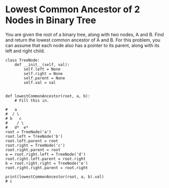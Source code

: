# Lowest Common Ancestor of 2 Nodes in Binary Tree

You are given the root of a binary tree, along with two nodes, A and B. Find and return the lowest common ancestor of A and B. For this problem, you can assume that each node also has a pointer to its parent, along with its left and right child.

```
class TreeNode:
    def __init__(self, val):
        self.left = None
        self.right = None
        self.parent = None
        self.val = val


def lowestCommonAncestor(root, a, b):
    # Fill this in.

#   a
#  / \
# b   c
#    / \
#   d*  e*
root = TreeNode('a')
root.left = TreeNode('b')
root.left.parent = root
root.right = TreeNode('c')
root.right.parent = root
a = root.right.left = TreeNode('d')
root.right.left.parent = root.right
b = root.right.right = TreeNode('e')
root.right.right.parent = root.right

print(lowestCommonAncestor(root, a, b).val)
# c
```